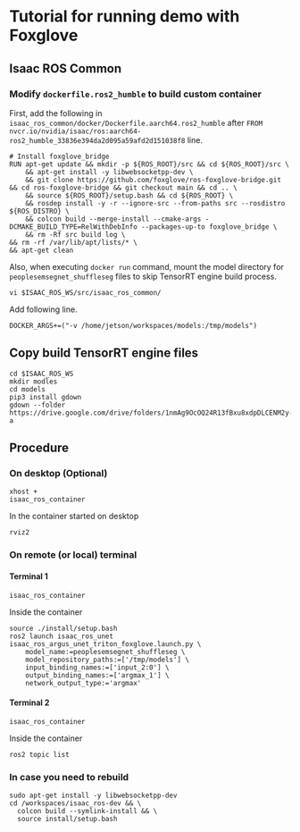 # Tutorial for running demo with Foxglove

## Isaac ROS Common

### Modify `dockerfile.ros2_humble` to build custom container

First, add the following in `isaac_ros_common/docker/Dockerfile.aarch64.ros2_humble` after `FROM nvcr.io/nvidia/isaac/ros:aarch64-ros2_humble_33836e394da2d095a59afd2d151038f8` line.

```
# Install foxglove_bridge
RUN apt-get update && mkdir -p ${ROS_ROOT}/src && cd ${ROS_ROOT}/src \
    && apt-get install -y libwebsocketpp-dev \
    && git clone https://github.com/foxglove/ros-foxglove-bridge.git && cd ros-foxglove-bridge && git checkout main && cd .. \
    && source ${ROS_ROOT}/setup.bash && cd ${ROS_ROOT} \
    && rosdep install -y -r --ignore-src --from-paths src --rosdistro ${ROS_DISTRO} \
    && colcon build --merge-install --cmake-args -DCMAKE_BUILD_TYPE=RelWithDebInfo --packages-up-to foxglove_bridge \
    && rm -Rf src build log \
&& rm -rf /var/lib/apt/lists/* \
&& apt-get clean
```

Also, when executing `docker run` command, mount the model directory for `peoplesemsegnet_shuffleseg` files to skip TensorRT engine build process.

```
vi $ISAAC_ROS_WS/src/isaac_ros_common/
```

Add following line.

```
DOCKER_ARGS+=("-v /home/jetson/workspaces/models:/tmp/models")
```



## Copy build TensorRT engine files

```
cd $ISAAC_ROS_WS
mkdir modles
cd models
pip3 install gdown
gdown --folder https://drive.google.com/drive/folders/1nmAg9OcOQ24R13fBxu8xdpDLCENM2y-a
```


## Procedure

### On desktop (Optional)

```
xhost +
isaac_ros_container
```

In the container started on desktop

```
rviz2
```

### On remote (or local) terminal

#### Terminal 1

```
isaac_ros_container
```

Inside the container

```
source ./install/setup.bash
ros2 launch isaac_ros_unet isaac_ros_argus_unet_triton_foxglove.launch.py \
    model_name:=peoplesemsegnet_shuffleseg \
    model_repository_paths:=['/tmp/models'] \
    input_binding_names:=['input_2:0'] \
    output_binding_names:=['argmax_1'] \
    network_output_type:='argmax'
```

#### Terminal 2

```
isaac_ros_container
```

Inside the container

```
ros2 topic list
```


### In case you need to rebuild

```
sudo apt-get install -y libwebsocketpp-dev 
cd /workspaces/isaac_ros-dev && \
  colcon build --symlink-install && \
  source install/setup.bash
```